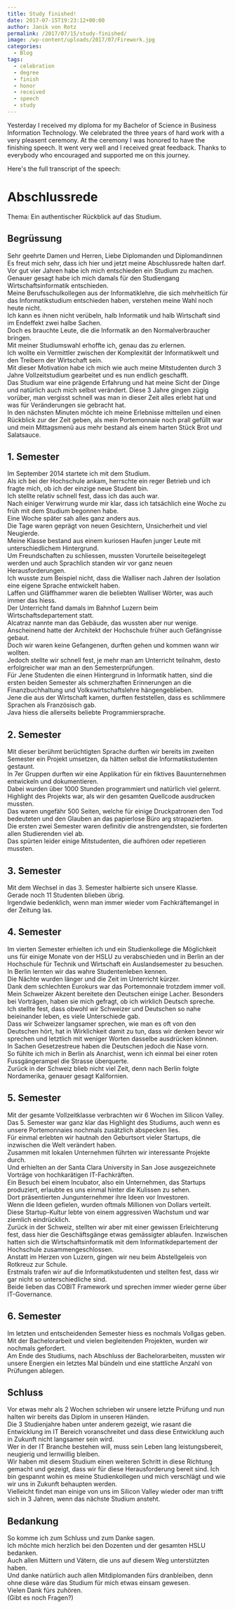 ```yaml
---
title: Study finished!
date: 2017-07-15T19:23:12+00:00
author: Janik von Rotz
permalink: /2017/07/15/study-finished/
image: /wp-content/uploads/2017/07/Firework.jpg
categories:
  - Blog
tags:
  - celebration
  - degree
  - finish
  - honor
  - received
  - speech
  - study
---
```

Yesterday I received my diploma for my Bachelor of Science in Business Information Technology. We celebrated the three years of hard work with a very pleasent ceremony. At the ceremony I was honored to have the finishing speech. It went very well and I received great feedback. Thanks to everybody who encouraged and supported me on this journey.
<!--more-->

Here's the full transcript of the speech:

# Abschlussrede

Thema: Ein authentischer Rückblick auf das Studium.  

## Begrüssung

Sehr geehrte Damen und Herren, Liebe Diplomanden und Diplomandinnen  
Es freut mich sehr, dass ich hier und jetzt meine Abschlussrede halten darf.
Vor gut vier Jahren habe ich mich entschieden ein Studium zu machen.  
Genauer gesagt habe ich mich damals für den Studiengang Wirtschaftsinformatik entschieden.  
Meine Berufsschulkollegen aus der Informatiklehre, die sich mehrheitlich für das Informatikstudium entschieden haben, verstehen meine Wahl noch heute nicht.  
Ich kann es ihnen nicht verübeln, halb Informatik und halb Wirtschaft sind im Endeffekt zwei halbe Sachen.  
Doch es brauchte Leute, die die Informatik an den Normalverbraucher bringen.  
Mit meiner Studiumswahl erhoffte ich, genau das zu erlernen.  
Ich wollte ein Vermittler zwischen der Komplexität der Informatikwelt und den Treibern der Wirtschaft sein.  
Mit dieser Motivation habe ich mich wie auch meine Mitstudenten durch 3 Jahre Vollzeitstudium gearbeitet und es nun endlich geschafft.  
Das Studium war eine prägende Erfahrung und hat meine Sicht der Dinge und natürlich auch mich selbst verändert.
Diese 3 Jahre gingen zügig vorüber, man vergisst schnell was man in dieser Zeit alles erlebt hat und was für Veränderungen sie gebracht hat.  
In den nächsten Minuten möchte ich meine Erlebnisse mitteilen und einen Rückblick zur der Zeit geben, als mein Portemonnaie noch prall gefüllt war und mein Mittagsmenü aus mehr bestand als einem harten Stück Brot und Salatsauce.  

## 1. Semester

Im September 2014 startete ich mit dem Studium.  
Als ich bei der Hochschule ankam, herrschte ein reger Betrieb und ich fragte mich, ob ich der einzige neue Student bin.  
Ich stellte relativ schnell fest, dass ich das auch war.  
Nach einiger Verwirrung wurde mir klar, dass ich tatsächlich eine Woche zu früh mit dem Studium begonnen habe.  
Eine Woche später sah alles ganz anders aus.  
Die Tage waren geprägt von neuen Gesichtern, Unsicherheit und viel Neugierde.  
Meine Klasse bestand aus einem kuriosen Haufen junger Leute mit unterschiedlichem Hintergrund.  
Um Freundschaften zu schliessen, mussten Vorurteile beiseitegelegt werden und auch Sprachlich standen wir vor ganz neuen Herausforderungen.  
Ich wusste zum Beispiel nicht, dass die Walliser nach Jahren der Isolation eine eigene Sprache entwickelt haben.  
Laffen und Gläffhammer waren die beliebten Walliser Wörter, was auch immer das hiess.  
Der Unterricht fand damals im Bahnhof Luzern beim Wirtschaftsdepartement statt.  
Alcatraz nannte man das Gebäude, das wussten aber nur wenige.  
Anscheinend hatte der Architekt der Hochschule früher auch Gefängnisse gebaut.  
Doch wir waren keine Gefangenen, durften gehen und kommen wann wir wollten.  
Jedoch stellte wir schnell fest, je mehr man am Unterricht teilnahm, desto erfolgreicher war man an den Semesterprüfungen.  
Für Jene Studenten die einen Hintergrund in Informatik hatten, sind die ersten beiden Semester als schmerzhaften Erinnerungen an die Finanzbuchhaltung und Volkswirtschaftslehre hängengeblieben.  
Jene die aus der Wirtschaft kamen, durften feststellen, dass es schlimmere Sprachen als Französisch gab.  
Java hiess die allerseits beliebte Programmiersprache.  

## 2. Semester

Mit dieser berühmt berüchtigten Sprache durften wir bereits im zweiten Semester ein Projekt umsetzen, da hätten selbst die Informatikstudenten gestaunt.  
In 7er Gruppen durften wir eine Applikation für ein fiktives Bauunternehmen entwickeln und dokumentieren.  
Dabei wurden über 1000 Stunden programmiert und natürlich viel gelernt.  
Highlight des Projekts war, als wir den gesamten Quellcode ausdrucken mussten.  
Das waren ungefähr 500 Seiten, welche für einige Druckpatronen den Tod bedeuteten und den Glauben an das papierlose Büro arg strapazierten.  
Die ersten zwei Semester waren definitiv die anstrengendsten, sie forderten allen Studierenden viel ab.  
Das spürten leider einige Mitstudenten, die aufhören oder repetieren mussten.  

## 3. Semester

Mit dem Wechsel in das 3. Semester halbierte sich unsere Klasse.  
Gerade noch 11 Studenten blieben übrig.  
Irgendwie bedenklich, wenn man immer wieder vom Fachkräftemangel in der Zeitung las.  

## 4. Semester

Im vierten Semester erhielten ich und ein Studienkollege die Möglichkeit uns für einige Monate von der HSLU zu verabschieden und in Berlin an der Hochschule für Technik und Wirtschaft ein Auslandsemester zu besuchen.  
In Berlin lernten wir das wahre Studentenleben kennen.  
Die Nächte wurden länger und die Zeit im Unterricht kürzer.  
Dank dem schlechten Eurokurs war das Portemonnaie trotzdem immer voll.
Mein Schweizer Akzent bereitete den Deutschen einige Lacher.
Besonders bei Vorträgen, haben sie mich gefragt, ob ich wirklich Deutsch spreche.  
Ich stellte fest, dass obwohl wir Schweizer und Deutschen so nahe beieinander leben, es viele Unterschiede gab.  
Dass wir Schweizer langsamer sprechen, wie man es oft von den Deutschen hört, hat in Wirklichkeit damit zu tun, dass wir denken bevor wir sprechen und letztlich mit weniger Worten dasselbe ausdrücken können.  
In Sachen Gesetzestreue haben die Deutschen jedoch die Nase vorn.  
So fühlte ich mich in Berlin als Anarchist, wenn ich einmal bei einer roten Fussgängerampel die Strasse überquerte.  
Zurück in der Schweiz blieb nicht viel Zeit, denn nach Berlin folgte Nordamerika, genauer gesagt Kalifornien.  

## 5. Semester

Mit der gesamte Vollzeitklasse verbrachten wir 6 Wochen im Silicon Valley.  
Das 5. Semester war ganz klar das Highlight des Studiums, auch wenn es unsere Portemonnaies nochmals zusätzlich abspecken lies.  
Für einmal erlebten wir hautnah den Geburtsort vieler Startups, die inzwischen die Welt verändert haben.  
Zusammen mit lokalen Unternehmen führten wir interessante Projekte durch.  
Und erhielten an der Santa Clara University in San Jose ausgezeichnete Vorträge von hochkarätigen IT-Fachkräften.  
Ein Besuch bei einem Incubator, also ein Unternehmen, das Startups produziert, erlaubte es uns einmal hinter die Kulissen zu sehen.  
Dort präsentierten Jungunternehmer ihre Ideen vor Investoren.  
Wenn die Ideen gefielen, wurden oftmals Millionen von Dollars verteilt.  
Diese Startup-Kultur lebte von einem aggressiven Wachstum und war ziemlich eindrücklich.  
Zurück in der Schweiz, stellten wir aber mit einer gewissen Erleichterung fest, dass hier die Geschäftsgänge etwas gemässigter ablaufen.
Inzwischen hatten sich die Wirtschaftsinformatik mit dem Informatikdepartement der Hochschule zusammengeschlossen.  
Anstatt im Herzen von Luzern, gingen wir neu beim Abstellgeleis von Rotkreuz zur Schule.  
Erstmals trafen wir auf die Informatikstudenten und stellten fest, dass wir gar nicht so unterschiedliche sind.  
Beide lieben das COBIT Framework und sprechen immer wieder gerne über IT-Governance.  

## 6. Semester

Im letzten und entscheidenden Semester hiess es nochmals Vollgas geben.  
Mit der Bachelorarbeit und vielen begleitenden Projekten, wurden wir nochmals gefordert.  
Am Ende des Studiums, nach Abschluss der Bachelorarbeiten, mussten wir unsere Energien ein letztes Mal bündeln und eine stattliche Anzahl von Prüfungen ablegen.  

## Schluss

Vor etwas mehr als 2 Wochen schrieben wir unsere letzte Prüfung und nun halten wir bereits das Diplom in unseren Händen.  
Die 3 Studienjahre haben unter anderem gezeigt, wie rasant die Entwicklung im IT Bereich voranschreitet und dass diese Entwicklung auch in Zukunft nicht langsamer sein wird.  
Wer in der IT Branche bestehen will, muss sein Leben lang leistungsbereit, neugierig und lernwillig bleiben.  
Wir haben mit diesem Studium einen weiteren Schritt in diese Richtung gemacht und gezeigt, dass wir für diese Herausforderung bereit sind.
Ich bin gespannt wohin es meine Studienkollegen und mich verschlägt und wie wir uns in Zukunft behaupten werden.  
Vielleicht findet man einige von uns im Silicon Valley wieder oder man trifft sich in 3 Jahren, wenn das nächste Studium ansteht.  

## Bedankung

So komme ich zum Schluss und zum Danke sagen.  
Ich möchte mich herzlich bei den Dozenten und der gesamten HSLU bedanken.  
Auch allen Müttern und Vätern, die uns auf diesem Weg unterstützten haben.  
Und danke natürlich auch allen Mitdiplomanden fürs dranbleiben, denn ohne diese wäre das Studium für mich etwas einsam gewesen.  
Vielen Dank fürs zuhören.  
(Gibt es noch Fragen?)  
